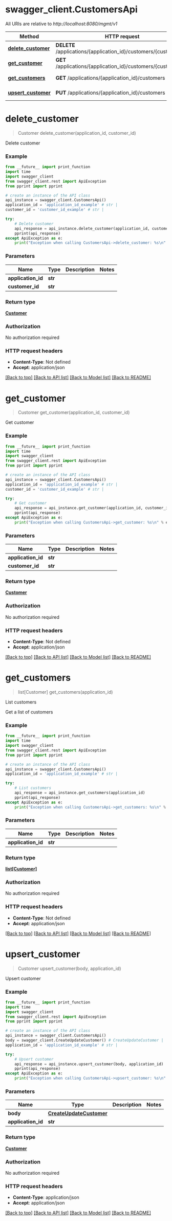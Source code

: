 # swagger_client.CustomersApi

All URIs are relative to *http://localhost:8080/mgmt/v1*

Method | HTTP request | Description
------------- | ------------- | -------------
[**delete_customer**](CustomersApi.md#delete_customer) | **DELETE** /applications/{application_id}/customers/{customer_id} | Delete customer
[**get_customer**](CustomersApi.md#get_customer) | **GET** /applications/{application_id}/customers/{customer_id} | Get customer
[**get_customers**](CustomersApi.md#get_customers) | **GET** /applications/{application_id}/customers | List customers
[**upsert_customer**](CustomersApi.md#upsert_customer) | **PUT** /applications/{application_id}/customers | Upsert customer

# **delete_customer**
> Customer delete_customer(application_id, customer_id)

Delete customer

### Example
```python
from __future__ import print_function
import time
import swagger_client
from swagger_client.rest import ApiException
from pprint import pprint

# create an instance of the API class
api_instance = swagger_client.CustomersApi()
application_id = 'application_id_example' # str | 
customer_id = 'customer_id_example' # str | 

try:
    # Delete customer
    api_response = api_instance.delete_customer(application_id, customer_id)
    pprint(api_response)
except ApiException as e:
    print("Exception when calling CustomersApi->delete_customer: %s\n" % e)
```

### Parameters

Name | Type | Description  | Notes
------------- | ------------- | ------------- | -------------
 **application_id** | **str**|  | 
 **customer_id** | **str**|  | 

### Return type

[**Customer**](Customer.md)

### Authorization

No authorization required

### HTTP request headers

 - **Content-Type**: Not defined
 - **Accept**: application/json

[[Back to top]](#) [[Back to API list]](../README.md#documentation-for-api-endpoints) [[Back to Model list]](../README.md#documentation-for-models) [[Back to README]](../README.md)

# **get_customer**
> Customer get_customer(application_id, customer_id)

Get customer

### Example
```python
from __future__ import print_function
import time
import swagger_client
from swagger_client.rest import ApiException
from pprint import pprint

# create an instance of the API class
api_instance = swagger_client.CustomersApi()
application_id = 'application_id_example' # str | 
customer_id = 'customer_id_example' # str | 

try:
    # Get customer
    api_response = api_instance.get_customer(application_id, customer_id)
    pprint(api_response)
except ApiException as e:
    print("Exception when calling CustomersApi->get_customer: %s\n" % e)
```

### Parameters

Name | Type | Description  | Notes
------------- | ------------- | ------------- | -------------
 **application_id** | **str**|  | 
 **customer_id** | **str**|  | 

### Return type

[**Customer**](Customer.md)

### Authorization

No authorization required

### HTTP request headers

 - **Content-Type**: Not defined
 - **Accept**: application/json

[[Back to top]](#) [[Back to API list]](../README.md#documentation-for-api-endpoints) [[Back to Model list]](../README.md#documentation-for-models) [[Back to README]](../README.md)

# **get_customers**
> list[Customer] get_customers(application_id)

List customers

Get a list of customers

### Example
```python
from __future__ import print_function
import time
import swagger_client
from swagger_client.rest import ApiException
from pprint import pprint

# create an instance of the API class
api_instance = swagger_client.CustomersApi()
application_id = 'application_id_example' # str | 

try:
    # List customers
    api_response = api_instance.get_customers(application_id)
    pprint(api_response)
except ApiException as e:
    print("Exception when calling CustomersApi->get_customers: %s\n" % e)
```

### Parameters

Name | Type | Description  | Notes
------------- | ------------- | ------------- | -------------
 **application_id** | **str**|  | 

### Return type

[**list[Customer]**](Customer.md)

### Authorization

No authorization required

### HTTP request headers

 - **Content-Type**: Not defined
 - **Accept**: application/json

[[Back to top]](#) [[Back to API list]](../README.md#documentation-for-api-endpoints) [[Back to Model list]](../README.md#documentation-for-models) [[Back to README]](../README.md)

# **upsert_customer**
> Customer upsert_customer(body, application_id)

Upsert customer

### Example
```python
from __future__ import print_function
import time
import swagger_client
from swagger_client.rest import ApiException
from pprint import pprint

# create an instance of the API class
api_instance = swagger_client.CustomersApi()
body = swagger_client.CreateUpdateCustomer() # CreateUpdateCustomer | 
application_id = 'application_id_example' # str | 

try:
    # Upsert customer
    api_response = api_instance.upsert_customer(body, application_id)
    pprint(api_response)
except ApiException as e:
    print("Exception when calling CustomersApi->upsert_customer: %s\n" % e)
```

### Parameters

Name | Type | Description  | Notes
------------- | ------------- | ------------- | -------------
 **body** | [**CreateUpdateCustomer**](CreateUpdateCustomer.md)|  | 
 **application_id** | **str**|  | 

### Return type

[**Customer**](Customer.md)

### Authorization

No authorization required

### HTTP request headers

 - **Content-Type**: application/json
 - **Accept**: application/json

[[Back to top]](#) [[Back to API list]](../README.md#documentation-for-api-endpoints) [[Back to Model list]](../README.md#documentation-for-models) [[Back to README]](../README.md)

